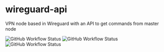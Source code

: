 # wireguard-api
VPN node based in Wireguard with an API to get commands from master node

![GitHub Workflow Status](https://img.shields.io/github/workflow/status/ragnarok22/wireguard-api/Release?label=Release)
![GitHub Workflow Status](https://img.shields.io/github/workflow/status/ragnarok22/wireguard-api/Publish%20Docker%20image?label=Publish%20Docker%20image)
![GitHub Workflow Status](https://img.shields.io/github/workflow/status/ragnarok22/wireguard-api/GitHub%20Publish?label=%20GitHub%20Publish)
